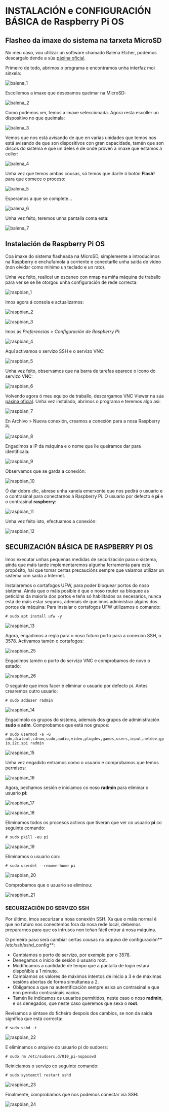 #	INSTALACIÓN e CONFIGURACIÓN BÁSICA de Raspberry Pi OS

## Flasheo da imaxe do sistema na tarxeta MicroSD

No meu caso, vou utilizar un software chamado Balena Etcher, podemos descargalo dende a súa [páxina oficial](https://www.balena.io/etcher/).

Primeiro de todo, abrimos o programa e encontramos unha interfaz moi sinxela:

![balena_1](doc/img/rapbian-images/balena-1.PNG)


Escollemos a imaxe que desexamos queimar na MicroSD:

![balena_2](doc/img/rapbian-images/balena-2.PNG)


Como podemos ver, temos a imaxe seleccionada. Agora resta escoller un dispositivo no que queimala:

![balena_3](doc/img/rapbian-images/balena-3.PNG)


Vemos que nos está avisando de que en varias unidades que temos nos está avisando de que son dispositivos con gran capacidade, tamén que son discos do sistema e que un deles é de onde proven a imaxe que estamos a coller:

![balena_4](doc/img/rapbian-images/balena-4.PNG)

Unha vez que temos ambas cousas, só temos que darlle ó botón **Flash!** para que comece o proceso:

![balena_5](doc/img/rapbian-images/balena-5.PNG)

Esperamos a que se complete...

![balena_6](doc/img/rapbian-images/balena-6.PNG)

Unha vez feito, teremos unha pantalla coma esta:

![balena_7](doc/img/rapbian-images/balena-7.PNG)


## Instalación de Raspberry Pi OS

Coa imaxe do sistema flasheada na MicroSD, simplemente a introducimos na Raspberry e enchufamola á corriente e conectarlle unha saída de vídeo (non olvidar como mínimo un teclado e un rato).

Unha vez feito, realicei un escaneo con nmap na miña máquina de traballo para ver se se lle otorgou unha configuración de rede correcta:

![raspbian_1](doc/img/rapbian-images/1.PNG)

Imos agora á consola e actualizamos:

![raspbian_2](doc/img/rapbian-images/2.PNG)

![raspbian_3](doc/img/rapbian-images/3.PNG)

Imos ás _Preferencias > Configuración de Raspberry Pi_:

![raspbian_4](doc/img/rapbian-images/4.PNG)

Aquí activamos o servizo SSH e o servizo VNC:

![raspbian_5](doc/img/rapbian-images/5.PNG)

Unha vez feito, observamos que na barra de tarefas aparece o icono do servizo VNC:

![raspbian_6](doc/img/rapbian-images/6.PNG)

Volvendo agora ó meu equipo de traballo, descargamos VNC Viewer na súa [páxina oficial](https://www.realvnc.com/es/connect/download/viewer/). Unha vez instalado, abrimos o programa e teremos algo asi:

![raspbian_7](doc/img/rapbian-images/7.PNG)

En Archivo > Nueva conexión, creamos a conexión para a nosa Raspberry Pi:

![raspbian_8](doc/img/rapbian-images/8.PNG)

Engadimos a IP da máquina e o nome que lle queiramos dar para identificala:

![raspbian_9](doc/img/rapbian-images/9.PNG)

Observamos que se garda a conexión:

![raspbian_10](doc/img/rapbian-images/10.PNG)

Ó dar dobre clic, abrese unha xanela emerxente que nos pedirá o usuario e o contrasinal para conectarnos á Raspberry Pi. O usuario por defecto é **pi** e o contrasinal **raspberry**:

![raspbian_11](doc/img/rapbian-images/11.PNG)

Unha vez feito isto, efectuamos a conexión:

![raspbian_12](doc/img/rapbian-images/12.PNG)

## SECURIZACIÓN BÁSICA DE RASPBERRY PI OS

Imos executar unhas pequenas medidas de securización para o sistema, ainda que máis tarde implementaremos algunha ferramenta para este propósito, hai que tomar certas precaucións sempre que vaiamos utilizar un sistema con saída a Internet.

Instalaremos o cortafogos UFW, para poder bloquear portos do noso sistema. Ainda que o máis posible é que o noso router xa bloquee as peticións da maioría dos portos e teña só habilitados os necesarios, nunca está de máis estar seguros, ademais de que imos administrar algúns dos portos da máquina:
Para instalar o cortafogos UFW utilizamos o comando:

`# sudo apt install ufw -y`

![raspbian_13](doc/img/rapbian-images/13.PNG)

Agora, engadimos a regla para o noso futuro porto para a conexión SSH, o 3578. Activamos tamén o cortafogos:

![raspbian_25](doc/img/rapbian-images/25.PNG)

Engadimos tamén o porto do servizo VNC e comprobamos de novo o estado:

![raspbian_26](doc/img/rapbian-images/26.PNG)

O seguinte que imos facer é eliminar o usuario por defecto pi. Antes crearemos outro usuario:

`# sudo adduser radmin`

![raspbian_14](doc/img/rapbian-images/14.PNG)

Engadimolo os grupos do sistema, ademais dos grupos de administración **sudo** e **adm**. Comprobamos que está nos grupos:

`# sudo usermod -a -G adm,dialout,cdrom,sudo,audio,video,plugdev,games,users,input,netdev,gpio,i2c,spi radmin`

![raspbian_15](doc/img/rapbian-images/15.PNG)

Unha vez engadido entramos como o usuario e comprobamos que temos permisos:

![raspbian_16](doc/img/rapbian-images/16.PNG)

Agora, pechamos sesión e iniciamos co noso **radmin** para eliminar o usuario **pi**:

![raspbian_17](doc/img/rapbian-images/17.PNG)

![raspbian_18](doc/img/rapbian-images/18.PNG)

Eliminamos todos os procesos activos que tiveran que ver co usuario **pi** co seguinte comando:

`# sudo pkill -eu pi`

![raspbian_19](doc/img/rapbian-images/19.PNG)

Eliminamos o usuario con:

`# sudo userdel --remove-home pi`

![raspbian_20](doc/img/rapbian-images/20.PNG)

Comprobamos que o usuario se eliminou:

![raspbian_21](doc/img/rapbian-images/21.PNG)

### SECURIZACIÓN DO SERVIZO SSH

Por último, imos securizar a nosa conexión SSH. Xa que o máis normal é que no futuro nos conectemos fora da nosa rede local, debemos prepararnos para que os intrusos non teñan fácil entrar á nosa máquina.

O primeiro paso será cambiar certas cousas no arquivo de configuración** /etc/ssh/sshd_config**:
- Cambiamos o porto do servizo, por exemplo por o 3578.
- Denegamos o inicio de sesión ó usuario root.
- Modificamos a cantidade de tempo que a pantalla de login estará dispoñible a 1 minuto.
- Cambiamos os valores de máximos intentos de inicio a 3 e de máximas sesións abertas de forma simultanea a 2.
- Obligamos a que na autentificación sempre esixa un contrasinal e que non permita contrasinais vacíos.
- Tamén lle indicamos os usuarios permitidos, neste caso o noso **radmin**, e os denegados, que neste caso queremos que sexa o **root**. 



Revisamos a sintaxe do ficheiro despois dos cambios, se non da saída significa que está correcta:

`# sudo sshd -t`

![raspbian_22](doc/img/rapbian-images/22.PNG)

E eliminamos o arquivo do usuario pi do sudoers:

`# sudo rm /etc/sudoers.d/010_pi-nopasswd`

Reiniciamos o servizo co seguinte comando:

`# sudo systemctl restart sshd`

![raspbian_23](doc/img/rapbian-images/23.PNG)

Finalmente, comprobamos que nos podemos conectar vía SSH:

![raspbian_24](doc/img/rapbian-images/24.PNG)

